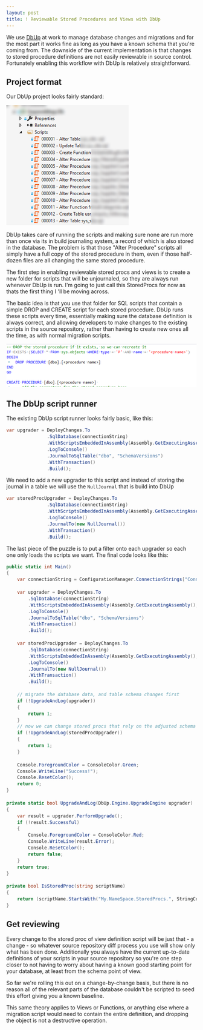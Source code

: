 ```yaml
---
layout: post
title: ! Reviewable Stored Procedures and Views with DbUp
---
```


We use [DbUp](https://dbup.github.io/) at work to manage database changes and migrations and for the most part it works fine as long as you have a known schema that you're coming from. The downside of the current implementation is that changes to stored procedure definitions are not easily reviewable in source control. Fortunately enabling this workflow with DbUp is relatively straightforward.

## Project format

Our DbUp project looks fairly standard:

![DbUp Project](../images/posts/dbup-project.png)

DbUp takes care of running the scripts and making sure none are run more than once via its in build journaling system, a record of which is also stored in the database. The problem is that those "Alter Procedure" scripts all simply have a full copy of the stored procedure in them, even if those half-dozen files are all changing the same stored procedure.

The first step in enabling reviewable stored procs and views is to create a new folder for scripts that will be unjournaled, so they are always run whenever DbUp is run. I'm going to just call this StoredProcs for now as thats the first thing I 'll be moving across.

The basic idea is that you use that folder for SQL scripts that contain a simple DROP and CREATE script for each stored procedure. DbUp runs these scripts every time, essentially making sure the database definition is always correct, and allowing developers to make changes to the existing scripts in the source repository, rather than having to create new ones all the time, as with normal migration scripts.

![DROP and CREATE Script](../images/posts/drop-and-create-script.png)

## The DbUp script runner

The existing DbUp script runner looks fairly basic, like this:

```C#
var upgrader = DeployChanges.To
               .SqlDatabase(connectionString)
               .WithScriptsEmbeddedInAssembly(Assembly.GetExecutingAssembly())
               .LogToConsole()
               .JournalToSqlTable("dbo", "SchemaVersions")
               .WithTransaction()
               .Build();
```

We need to add a new upgrader to this script and instead of storing the journal in a table we will use the `NullJournal` that is build into DbUp

```C#
var storedProcUpgrader = DeployChanges.To
               .SqlDatabase(connectionString)
               .WithScriptsEmbeddedInAssembly(Assembly.GetExecutingAssembly())
               .LogToConsole()
               .JournalTo(new NullJournal())
               .WithTransaction()
               .Build();
```

The last piece of the puzzle is to put a filter onto each upgrader so each one only loads the scripts we want. The final code looks like this:

```C#
public static int Main()
{
    var connectionString = ConfigurationManager.ConnectionStrings["ConnectionString"].ConnectionString;

    var upgrader = DeployChanges.To
        .SqlDatabase(connectionString)
        .WithScriptsEmbeddedInAssembly(Assembly.GetExecutingAssembly(), s => !IsStoredProc(s))
        .LogToConsole()
        .JournalToSqlTable("dbo", "SchemaVersions")
        .WithTransaction()
        .Build();

    var storedProcUpgrader = DeployChanges.To
        .SqlDatabase(connectionString)
        .WithScriptsEmbeddedInAssembly(Assembly.GetExecutingAssembly(), s => IsStoredProc(s))
        .LogToConsole()
        .JournalTo(new NullJournal())
        .WithTransaction()
        .Build();

    // migrate the database data, and table schema changes first
    if (!UpgradeAndLog(upgrader))
    {
        return 1;
    }
    // now we can change stored procs that rely on the adjusted schema
    if (!UpgradeAndLog(storedProcUpgrader))
    {
        return 1;
    }

    Console.ForegroundColor = ConsoleColor.Green;
    Console.WriteLine("Success!");
    Console.ResetColor();
    return 0;
}

private static bool UpgradeAndLog(DbUp.Engine.UpgradeEngine upgrader)
{
    var result = upgrader.PerformUpgrade();
    if (!result.Successful)
    {
        Console.ForegroundColor = ConsoleColor.Red;
        Console.WriteLine(result.Error);
        Console.ResetColor();
        return false;
    }
    return true;
}

private bool IsStoredProc(string scriptName)
{
    return (scriptName.StartsWith("My.NameSpace.StoredProcs.", StringComparison.OrdinalIgnoreCase));
}
```

## Get reviewing

Every change to the stored proc of view definition script will be just that - a change - so whatever source repository diff process you use will show only what has been done. Additionally you always have the current up-to-date definitions of your scripts in your source repository so you're one step closer to not having to worry about having a known good starting point for your database, at least from the schema point of view.

So far we're rolling this out on a change-by-change basis, but there is no reason all of the relevant parts of the database couldn't be scripted to seed this effort giving you a known baseline.

This same theory applies to Views or Functions, or anything else where a migration script would need to contain the entire definition, and dropping the object is not a destructive operation.